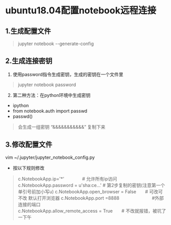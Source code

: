 # ubuntu18.04配置notebook远程连接
## 1.生成配置文件
> jupyter notebook --generate-config
## 2.生成连接密钥
1.  使用password指令生成密钥，生成的密钥在一个文件里
> jupyter notebook password
2. 第二种方法：在python环境中生成密钥
- ipython   
- from notebook.auth import passwd
- passwd()
> 会生成一组密钥 “&&&&&&&&&&&”
> 复制下来
## 3.修改配置文件
  vim ~/.jupyter/jupyter_notebook_config.py 
* 按以下规则修改 
> c.NotebookApp.ip='*'　　　　# 允许所有ip访问  
  c.NotebookApp.password = u'sha:ce...' # 第2步复制的密钥(注意第一个单引号前加小写u) 
  c.NotebookApp.open_browser = False　　# 可改可不改 默认打开浏览器 
  c.NotebookApp.port =8888 　　　　　　　#外部连接的端口  
  c.NotebookApp.allow_remote_access = True　　# 不改就报错，被坑了一下午  
